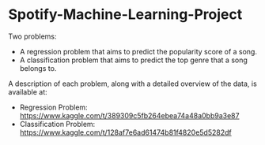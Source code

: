 # Spotify-Machine-Learning-Project

Two problems:
- A regression problem that aims to predict the popularity score of a song.
- A classification problem that aims to predict the top genre that a song belongs to.

A description of each problem, along with a detailed overview of the data, is available at:
- Regression Problem: https://www.kaggle.com/t/389309c5fb264ebea74a48a0bb9a3e87
- Classification Problem: https://www.kaggle.com/t/128af7e6ad61474b81f4820e5d5282df
